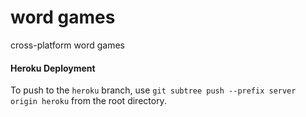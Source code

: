 # word games
cross-platform word games

#### Heroku Deployment
To push to the `heroku` branch, use `git subtree push --prefix server origin heroku` from the root directory.